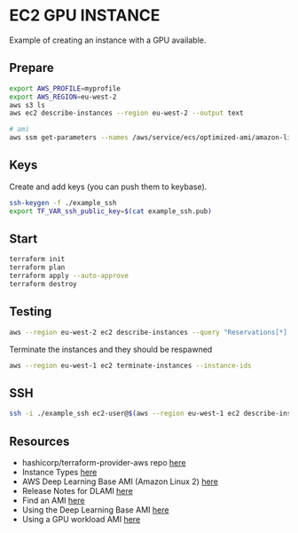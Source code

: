 # EC2 GPU INSTANCE

Example of creating an instance with a GPU available.  

## Prepare

```sh
export AWS_PROFILE=myprofile
export AWS_REGION=eu-west-2
aws s3 ls
aws ec2 describe-instances --region eu-west-2 --output text

# ami
aws ssm get-parameters --names /aws/service/ecs/optimized-ami/amazon-linux-2/kernel-5.10/gpu/recommended --region eu-west-2
```

## Keys

Create and add keys (you can push them to keybase).  

```sh
ssh-keygen -f ./example_ssh 
export TF_VAR_ssh_public_key=$(cat example_ssh.pub) 
```

## Start

```sh
terraform init
terraform plan
terraform apply --auto-approve
terraform destroy
```

## Testing

```sh
aws --region eu-west-2 ec2 describe-instances --query "Reservations[*].Instances[*].[InstanceId]"  --filter "Name=tag:Name,Values=gpu_ec2_instance"
```

Terminate the instances and they should be respawned  

```sh
aws --region eu-west-1 ec2 terminate-instances --instance-ids
```

## SSH

```sh
ssh -i ./example_ssh ec2-user@$(aws --region eu-west-1 ec2 describe-instances --query "Reservations[*].Instances[*].[PublicIpAddress]"  --filter "Name=tag:Name,Values=gpu_ec2_instance" | jq ".[0][0][0]" --raw-output)
```

## Resources

* hashicorp/terraform-provider-aws repo [here](https://github.com/hashicorp/terraform-provider-aws)  
* Instance Types [here](https://instances.vantage.sh/)
* AWS Deep Learning Base AMI (Amazon Linux 2)
 [here](https://aws.amazon.com/releasenotes/aws-deep-learning-base-ami-amazon-linux-2/)
* Release Notes for DLAMI [here](https://docs.aws.amazon.com/dlami/latest/devguide/appendix-ami-release-notes.html)
* Find an AMI [here](https://docs.aws.amazon.com/AWSEC2/latest/UserGuide/finding-an-ami.html)
* Using the Deep Learning Base AMI [here](https://docs.aws.amazon.com/dlami/latest/devguide/tutorial-base.html)
* Using a GPU workload AMI [here](https://docs.aws.amazon.com/batch/latest/userguide/batch-gpu-ami.html)

